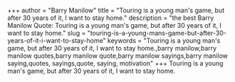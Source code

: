 +++
author = "Barry Manilow"
title = "Touring is a young man's game, but after 30 years of it, I want to stay home."
description = "the best Barry Manilow Quote: Touring is a young man's game, but after 30 years of it, I want to stay home."
slug = "touring-is-a-young-mans-game-but-after-30-years-of-it-i-want-to-stay-home"
keywords = "Touring is a young man's game, but after 30 years of it, I want to stay home.,barry manilow,barry manilow quotes,barry manilow quote,barry manilow sayings,barry manilow saying,quotes, sayings,quote, saying, motivation"
+++
Touring is a young man's game, but after 30 years of it, I want to stay home.
